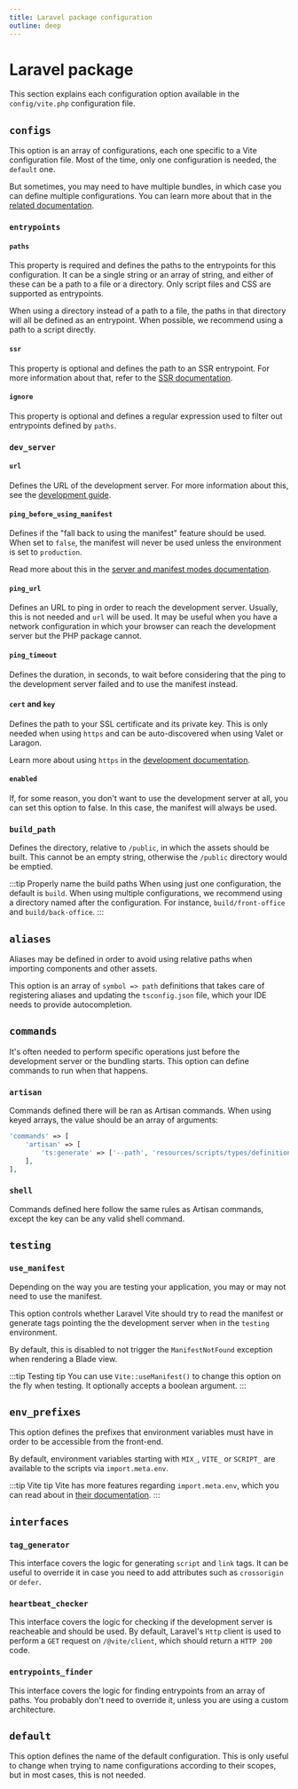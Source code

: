 ```yaml
---
title: Laravel package configuration
outline: deep
---
```


# Laravel package

This section explains each configuration option available in the `config/vite.php` configuration file.

## `configs`

This option is an array of configurations, each one specific to a Vite configuration file. Most of the time, only one configuration is needed, the `default` one. 

But sometimes, you may need to have multiple bundles, in which case you can define multiple configurations. You can learn more about that in the [related documentation](/guide/multiple-configurations).

### `entrypoints`

#### `paths`

This property is required and defines the paths to the entrypoints for this configuration. It can be a single string or an array of string, and either of these can be a path to a file or a directory. Only script files and CSS are supported as entrypoints. 

When using a directory instead of a path to a file, the paths in that directory will all be defined as an entrypoint. When possible, we recommend using a path to a script directly.

#### `ssr`

This property is optional and defines the path to an SSR entrypoint. For more information about that, refer to the [SSR documentation](/guide/features/ssr).

#### `ignore`

This property is optional and defines a regular expression used to filter out entrypoints defined by `paths`.

### `dev_server`

#### `url`

Defines the URL of the development server. For more information about this, see the [development guide](/guide/essentials/development).

#### `ping_before_using_manifest`

Defines if the "fall back to using the manifest" feature should be used. When set to `false`, the manifest will never be used unless the environment is set to `production`.

Read more about this in the [server and manifest modes documentation](/guide/features/server-and-manifest-modes).

#### `ping_url`

Defines an URL to ping in order to reach the development server. Usually, this is not needed and `url` will be used. It may be useful when you have a network configuration in which your browser can reach the development server but the PHP package cannot.

#### `ping_timeout`

Defines the duration, in seconds, to wait before considering that the ping to the development server failed and to use the manifest instead.

#### `cert` and `key`

Defines the path to your SSL certificate and its private key. This is only needed when using `https` and can be auto-discovered when using Valet or Laragon.

Learn more about using `https` in the [development documentation](/guide/essentials/development#using-http-over-tsl).


#### `enabled`

If, for some reason, you don't want to use the development server at all, you can set this option to false. In this case, the manifest will always be used.

### `build_path`

Defines the directory, relative to `/public`, in which the assets should be built. This cannot be an empty string, otherwise the `/public` directory would be emptied.

:::tip Properly name the build paths
When using just one configuration, the default is `build`. When using multiple configurations, we recommend using a directory named after the configuration. For instance, `build/front-office` and `build/back-office`.
:::

## `aliases`

Aliases may be defined in order to avoid using relative paths when importing components and other assets. 

This option is an array of `symbol => path` definitions that takes care of registering aliases and updating the `tsconfig.json` file, which your IDE needs to provide autocompletion.

## `commands`

It's often needed to perform specific operations just before the development server or the bundling starts. This option can define commands to run when that happens.


### `artisan`

Commands defined there will be ran as Artisan commands. When using keyed arrays, the value should be an array of arguments:

```php
'commands' => [
    'artisan' => [
        'ts:generate' => ['--path', 'resources/scripts/types/definition.d.ts']
    ],
],
```

### `shell`

Commands defined here follow the same rules as Artisan commands, except the key can be any valid shell command.

## `testing`

### `use_manifest`

Depending on the way you are testing your application, you may or may not need to use the manifest. 

This option controls whether Laravel Vite should try to read the manifest or generate tags pointing the the development server when in the `testing` environment.

By default, this is disabled to not trigger the `ManifestNotFound` exception when rendering a Blade view.

:::tip Testing tip
You can use `Vite::useManifest()` to change this option on the fly when testing. It optionally accepts a boolean argument.
:::

## `env_prefixes`

This option defines the prefixes that environment variables must have in order to be accessible from the front-end.

By default, environment variables starting with `MIX_`, `VITE_` or `SCRIPT_` are available to the scripts via `import.meta.env`.


:::tip Vite tip
Vite has more features regarding `import.meta.env`, which you can read about in [their documentation](https://vitejs.dev/guide/env-and-mode.html#env-variables-and-modes).
:::

## `interfaces`

### `tag_generator`

This interface covers the logic for generating `script` and `link` tags. It can be useful to override it in case you need to add attributes such as `crossorigin` or `defer`.

### `heartbeat_checker`

This interface covers the logic for checking if the development server is reacheable and should be used. By default, Laravel's `Http` client is used to perform a `GET` request on `/@vite/client`, which should return a `HTTP 200` code.

### `entrypoints_finder`

This interface covers the logic for finding entrypoints from an array of paths. You probably don't need to override it, unless you are using a custom architecture.

## `default`

This option defines the name of the default configuration. This is only useful to change when trying to name configurations according to their scopes, but in most cases, this is not needed.

